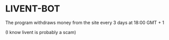 <h1>LIVENT-BOT</h1>

<p>The program withdraws money from the site every 3 days at 18:00 GMT + 1</p>
<p>(I know livent is probably a scam)</p>